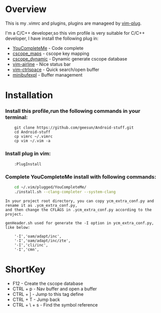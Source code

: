 Overview
========

This is my .vimrc and plugins, plugins are manageed by [vim-plug](https://github.com/junegunn/vim-plug).

I'm a C/C++ developer,so this vim profile is very suitable for C/C++ developer, I have install the following plug in: 

* [YouCompleteMe](https://github.com/Valloric/YouCompleteMe)  -  Code complete
* [cscope_maps](https://github.com/chazy/cscope_maps) - cscope key mapping
* [cscope_dynamic](https://github.com/geesun/cscope_dynamic) - Dynamic generate cscope database  
* [vim-airline](https://github.com/vim-airline/vim-airline)  - Nice status bar
* [vim-ctrlspace](https://github.com/vim-ctrlspace/vim-ctrlspace) - Quick search/open buffer
* [minibufexpl](https://github.com/fholgado/minibufexpl.vim) - Buffer management

Installation
============
### Install this profile,run the following commands in your terminal:
 
```
    git clone https://github.com/geesun/Android-stuff.git
    cd Android-stuff
    cp vimrc ~/.vimrc 
    cp vim ~/.vim -a 
```
  
### Install plug in vim: 

```
    :PlugInstall 
```

### Complete YouCompleteMe install with following commands: 

```BASH
    cd ~/.vim/plugged/YouCompleteMe/ 
    ./install.sh --clang-completer --system-clang
```
    In your project root directory, you can copy ycm_extra_conf.py and rename it as .ycm_extra_conf.py, 
    and then change the CFLAGS in .ycm_extra_conf.py according to the project.
   
    genHeader.sh used for generate the -I option in ycm_extra_conf.py, like below: 

```
    '-I','oam/adapt/inc',
    '-I','oam/adapt/inc/zte',
    '-I','cli/inc',
    '-I','cmn',
```

ShortKey
============
* F12 - Create the cscope database 
* CTRL + p - Nav buffer and open a buffer
* CTRL + ] - Jump to this tag define 
* CTRL + T - Jump back 
* CTRL + \ + s - Find the symbol reference

